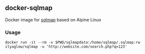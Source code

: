 docker-sqlmap
-------------

Docker image for [sqlmap](http://sqlmap.org/) based on Alpine Linux

### Usage

```
docker run -it --rm -v $PWD/sqlmapdata:/home/sqlmap/.sqlmap:rw ilyaglow/sqlmap -u 'http://website.com/search.php?q=123'
```

